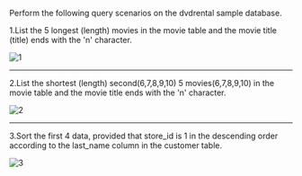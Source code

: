Perform the following query scenarios on the dvdrental sample database.

1.List the 5 longest (length) movies in the movie table and the movie title (title) ends with the 'n' character.

![1](https://user-images.githubusercontent.com/101572852/227143913-bab43f17-8a2c-4b3f-a769-0573c49e73c6.PNG)

---------------------------------------------------------
2.List the shortest (length) second(6,7,8,9,10) 5 movies(6,7,8,9,10) in the movie table and the movie title ends with the 'n' character.

![2](https://user-images.githubusercontent.com/101572852/227143944-ac0c4708-1861-4f15-8304-6c5d86ecda62.PNG)

------------------------------------------------------------
3.Sort the first 4 data, provided that store_id is 1 in the descending order according to the last_name column in the customer table.

![3](https://user-images.githubusercontent.com/101572852/227143968-533de48a-70f8-4779-84db-4820250b80aa.PNG)
